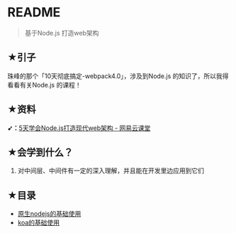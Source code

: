 # README

> 基于Node.js 打造web架构

## ★引子

珠峰的那个「10天彻底搞定-webpack4.0」，涉及到Node.js 的知识了，所以我得看看有关Node.js 的课程！

## ★资料

**➹：**[5天学会Node.js打造现代web架构 - 网易云课堂](https://study.163.com/course/courseMain.htm?courseId=1209649806)

## ★会学到什么？

1. 对中间层、中间件有一定的深入理解，并且能在开发里边应用到它们

## ★目录

- [原生nodejs的基础使用](./01.md)
- [koa的基础使用](./02.md)